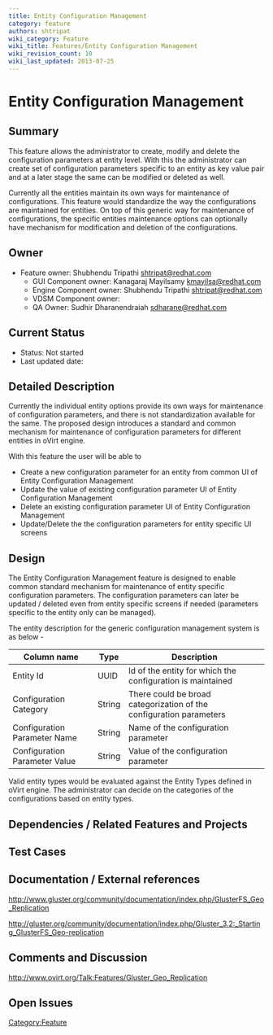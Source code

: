 ```yaml
---
title: Entity Configuration Management
category: feature
authors: shtripat
wiki_category: Feature
wiki_title: Features/Entity Configuration Management
wiki_revision_count: 10
wiki_last_updated: 2013-07-25
---
```


# Entity Configuration Management

## Summary

This feature allows the administrator to create, modify and delete the configuration parameters at entity level. With this the administrator can create set of configuration parameters specific to an entity as key value pair and at a later stage the same can be modified or deleted as well.

Currently all the entities maintain its own ways for maintenance of configurations. This feature would standardize the way the configurations are maintained for entities. On top of this generic way for maintenance of configurations, the specific entities maintenance options can optionally have mechanism for modification and deletion of the configurations.

## Owner

*   Feature owner: Shubhendu Tripathi <shtripat@redhat.com>
    -   GUI Component owner: Kanagaraj Mayilsamy <kmayilsa@redhat.com>
    -   Engine Component owner: Shubhendu Tripathi <shtripat@redhat.com>
    -   VDSM Component owner:
    -   QA Owner: Sudhir Dharanendraiah <sdharane@redhat.com>

## Current Status

*   Status: Not started
*   Last updated date:

## Detailed Description

Currently the individual entity options provide its own ways for maintenance of configuration parameters, and there is not standardization available for the same. The proposed design introduces a standard and common mechanism for maintenance of configuration parameters for different entities in oVirt engine.

With this feature the user will be able to

*   Create a new configuration parameter for an entity from common UI of Entity Configuration Management
*   Update the value of existing configuration parameter UI of Entity Configuration Management
*   Delete an existing configuration parameter UI of Entity Configuration Management
*   Update/Delete the the configuration parameters for entity specific UI screens

## Design

The Entity Configuration Management feature is designed to enable common standard mechanism for maintenance of entity specific configuration parameters. The configuration parameters can later be updated / deleted even from entity specific screens if needed (parameters specific to the entity only can be managed).

The entity description for the generic configuration management system is as below -

| Column name                   | Type   | Description                                                         |
|-------------------------------|--------|---------------------------------------------------------------------|
| Entity Id                     | UUID   | Id of the entity for which the configuration is maintained          |
| Configuration Category        | String | There could be broad categorization of the configuration parameters |
| Configuration Parameter Name  | String | Name of the configuration parameter                                 |
| Configuration Parameter Value | String | Value of the configuration parameter                                |

Valid entity types would be evaluated against the Entity Types defined in oVirt engine. The administrator can decide on the categories of the configurations based on entity types.

## Dependencies / Related Features and Projects

## Test Cases

## Documentation / External references

<http://www.gluster.org/community/documentation/index.php/GlusterFS_Geo_Replication>

<http://gluster.org/community/documentation/index.php/Gluster_3.2:_Starting_GlusterFS_Geo-replication>

## Comments and Discussion

<http://www.ovirt.org/Talk:Features/Gluster_Geo_Replication>

## Open Issues

<Category:Feature>
